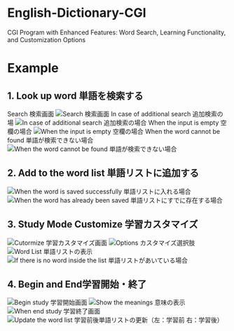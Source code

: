 # English-Dictionary-CGI
CGI Program with Enhanced Features: Word Search, Learning Functionality, and Customization Options



# Example
## 1. Look up word 単語を検索する
Search 検索画面
![Search 検索画面](IMG/1.1.png=400x)
In case of additional search 追加検索の場
![In case of additional search 追加検索の場合](IMG/1.2.png)
When the input is empty 空欄の場合
![When the input is empty 空欄の場合](IMG/1.3.png)
When the word cannot be found 単語が検索できない場合
![When the word cannot be found 単語が検索できない場合](IMG/1.4.png)

## 2. Add to the word list 単語リストに追加する

![When the word is saved successfully 単語リストに入れる場合](IMG/2.1.png)
![When the word has already been saved  単語リストにすでに存在する場合](IMG/2.2.png)

## 3. Study Mode Customize 学習カスタマイズ
![Cutormize 学習カスタマイズ画面](IMG/3.1.png)
![Options  カスタマイズ選択肢](IMG/3.2.png)
![Word List  単語リストの表示](IMG/3.3.png)
![If there is no word inside the list 単語リストがあいている場合](IMG/3.4.png)

## 4. Begin and End学習開始・終了
![Begin study 学習開始画面](IMG/4.1.png)
![Show the meanings 意味の表示](IMG/4.2.png)
![When end study 学習終了画面](IMG/4.3.png)
![Update the word list 学習前後単語リストの更新（左：学習前 右：学習後）](IMG/4.4.png)